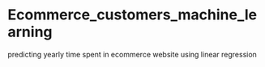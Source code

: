 # Ecommerce_customers_machine_learning
predicting yearly time spent in ecommerce website using linear regression
